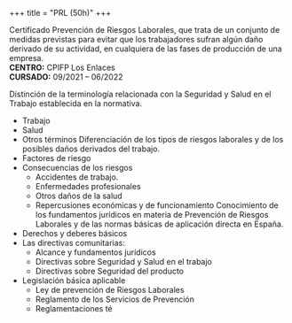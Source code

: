 +++
title = "PRL (50h)"
+++

Certificado Prevención de Riesgos Laborales, que trata de un conjunto de medidas previstas para evitar que los trabajadores sufran algún daño derivado de su actividad, en cualquiera de las fases de producción de una empresa.  
**CENTRO:** CPIFP Los Enlaces  
**CURSADO:** 09/2021 – 06/2022

<!--more-->

Distinción de la terminología relacionada con la Seguridad y Salud en el Trabajo establecida en
la normativa.
- Trabajo
- Salud
- Otros términos
Diferenciación de los tipos de riesgos laborales y de los posibles daños derivados del trabajo.
- Factores de riesgo
- Consecuencias de los riesgos
  - Accidentes de trabajo. 
  - Enfermedades profesionales
  - Otros daños de la salud
  - Repercusiones económicas y de funcionamiento
Conocimiento de los fundamentos jurídicos en materia de Prevención de Riesgos Laborales y de las normas básicas de aplicación directa en España.
- Derechos y deberes básicos
- Las directivas comunitarias:
  - Alcance y fundamentos jurídicos
  - Directivas sobre Seguridad y Salud en el trabajo
  - Directivas sobre Seguridad del producto
- Legislación básica aplicable
  - Ley de prevención de Riesgos Laborales
  - Reglamento de los Servicios de Prevención
  - Reglamentaciones té